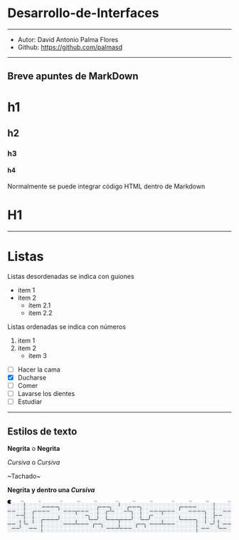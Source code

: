 # Desarrollo-de-Interfaces
---

- Autor: David Antonio Palma Flores 
- Github: https://github.com/palmasd 

---

  ## Breve apuntes de MarkDown

  # h1
  ## h2
  ### h3
  #### h4

  Normalmente se puede integrar código HTML dentro de Markdown

<h1> H1 </h1>

---
# Listas

Listas desordenadas se indica con guiones
-  item 1
-  item 2
    - item 2.1
    - item 2.2
 

Listas ordenadas se indica con números

1. item 1
2. item 2
   - item 3
  
- [ ] Hacer la cama
- [x] Ducharse
- [ ] Comer
- [ ] Lavarse los dientes
- [ ] Estudiar

---
## Estilos de texto
**Negrita** o __Negrita__

*Cursiva* o _Cursiva_

~Tachado~

**Negrita y dentro una *Cursiva***


<picture>
  <source media="(prefers-color-scheme: dark)" srcset="https://raw.githubusercontent.com/palmasd/palmasd/output/pacman-contribution-graph-dark.svg">
  <source media="(prefers-color-scheme: light)" srcset="https://raw.githubusercontent.com/palmasd/palmasd/output/pacman-contribution-graph.svg">
  <img alt="pacman contribution graph" src="https://raw.githubusercontent.com/palmasd/palmasd/output/pacman-contribution-graph.svg">
</picture>














